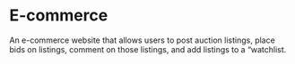 # E-commerce
An e-commerce website that allows users to post auction listings, place bids on listings, comment on those listings, and add listings to a “watchlist.
